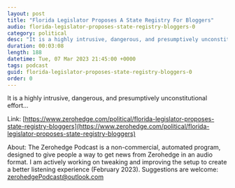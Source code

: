 ```yaml
---
layout: post
title: "Florida Legislator Proposes A State Registry For Bloggers"
audio: florida-legislator-proposes-state-registry-bloggers-0
category: political
desc: "It is a highly intrusive, dangerous, and presumptively unconstitutional effort..."
duration: 00:03:08
length: 188
datetime: Tue, 07 Mar 2023 21:45:00 +0000
tags: podcast
guid: florida-legislator-proposes-state-registry-bloggers-0
order: 0
---
```

It is a highly intrusive, dangerous, and presumptively unconstitutional effort...

Link: [https://www.zerohedge.com/political/florida-legislator-proposes-state-registry-bloggers](https://www.zerohedge.com/political/florida-legislator-proposes-state-registry-bloggers)

About: The Zerohedge Podcast is a non-commercial, automated program, designed to give people a way to get news from Zerohedge in an audio format.  I am actively working on tweaking and improving the setup to create a better listening experience (February 2023).  Suggestions are welcome: [zerohedgePodcast@outlook.com](mailto:zerohedgePodcast@outlook.com)